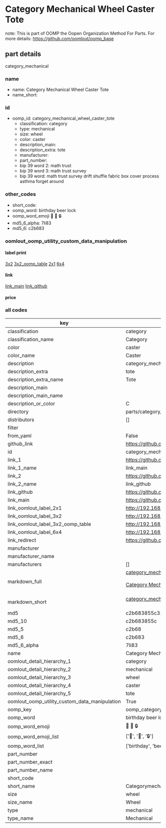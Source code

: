 # Category Mechanical Wheel Caster Tote  

note: This is part of OOMP the Oopen Organization Method For Parts. For more details: https://github.com/oomlout/oomp_base

##  part details
  



category_mechanical



### name
* name: Category Mechanical Wheel Caster Tote
* name_short: 
### id
* oomp_id: category_mechanical_wheel_caster_tote
  * classification: category
  * type: mechanical
  * size: wheel
  * color: caster
  * description_main: 
  * description_extra: tote
  * manufacturer: 
  * part_number: 
  * bip 39 word 2: math trust
  * bip 39 word 3: math trust survey
  * bip 39 word: math trust survey drift shuffle fabric box cover process asthma forget around

### other_codes
* short_code: 
* oomp_word: birthday beer lock
* oomp_word_emoji :birthday: :beer: :lock:
* md5_6_alpha: 7li83
* md5_6: c2b683






### oomlout_oomp_utility_custom_data_manipulation
#### label print
[3x2](http://192.168.1.245:1112/?label=oomp%207li83)
[3x2_oomp_table](http://192.168.1.108:1112/?label=oomp%207li83)
[2x1](http://192.168.1.242:1112/?label=oomp%207li83)
[6x4](http://192.168.1.55:1112/?label=oomp%207li83)    

#### link

[link_main](https://github.com/oomlout/oomlout_oomp_version_1_messy/tree/main/parts/category_mechanical_wheel_caster_tote) [link_github](https://github.com/oomlout/oomlout_oomp_version_1_messy/tree/main/parts/category_mechanical_wheel_caster_tote)                             

#### price







### all codes 
| key | value |  
| --- | --- |  
| classification | category |  
| classification_name | Category |  
| color | caster |  
| color_name | Caster |  
| description | category_mechanical |  
| description_extra | tote |  
| description_extra_name | Tote |  
| description_main |  |  
| description_main_name |  |  
| description_or_color | C  |  
| directory | parts/category_mechanical_wheel_caster_tote |  
| distributors | [] |  
| filter |  |  
| from_yaml | False |  
| github_link | https://github.com/oomlout/oomlout_oomp_part_src/tree/main/parts/category_mechanical_wheel_caster_tote |  
| id | category_mechanical_wheel_caster_tote |  
| link_1 | https://github.com/oomlout/oomlout_oomp_version_1_messy/tree/main/parts/category_mechanical_wheel_caster_tote |  
| link_1_name | link_main |  
| link_2 | https://github.com/oomlout/oomlout_oomp_version_1_messy/tree/main/parts/category_mechanical_wheel_caster_tote |  
| link_2_name | link_github |  
| link_github | https://github.com/oomlout/oomlout_oomp_version_1_messy/tree/main/parts/category_mechanical_wheel_caster_tote |  
| link_main | https://github.com/oomlout/oomlout_oomp_version_1_messy/tree/main/parts/category_mechanical_wheel_caster_tote |  
| link_oomlout_label_2x1 | http://192.168.1.242:1112/?label=oomp%207li83 |  
| link_oomlout_label_3x2 | http://192.168.1.245:1112/?label=oomp%207li83 |  
| link_oomlout_label_3x2_oomp_table | http://192.168.1.108:1112/?label=oomp%207li83 |  
| link_oomlout_label_6x4 | http://192.168.1.55:1112/?label=oomp%207li83 |  
| link_redirect | https://github.com/oomlout/oomlout_oomp_version_1_messy/tree/main/parts/category_mechanical_wheel_caster_tote |  
| manufacturer |  |  
| manufacturer_name |  |  
| manufacturers | [] |  
| markdown_full | [category_mechanical_wheel_caster_tote](none)<br>[](none)<br>[Category Mechanical Wheel Caster Tote](none)<br><br> |  
| markdown_short | [category_mechanical_wheel_caster_tote](none)<br><br> |  
| md5 | c2b683855c31835145e3b42db57a6c48 |  
| md5_10 | c2b683855c |  
| md5_5 | c2b68 |  
| md5_6 | c2b683 |  
| md5_6_alpha | 7li83 |  
| name | Category Mechanical Wheel Caster Tote |  
| oomlout_detail_hierarchy_1 | category |  
| oomlout_detail_hierarchy_2 | mechanical |  
| oomlout_detail_hierarchy_3 | wheel |  
| oomlout_detail_hierarchy_4 | caster |  
| oomlout_detail_hierarchy_5 | tote |  
| oomlout_oomp_utility_custom_data_manipulation | True |  
| oomp_key | oomp_category_mechanical_wheel_caster_tote |  
| oomp_word | birthday beer lock |  
| oomp_word_emoji | :birthday: :beer: :lock: |  
| oomp_word_emoji_list | [':birthday:', ':beer:', ':lock:'] |  
| oomp_word_list | ['birthday', 'beer', 'lock'] |  
| part_number |  |  
| part_number_exact |  |  
| part_number_name |  |  
| short_code |  |  
| short_name | Categorymechanical |  
| size | wheel |  
| size_name | Wheel |  
| type | mechanical |  
| type_name | Mechanical |  
